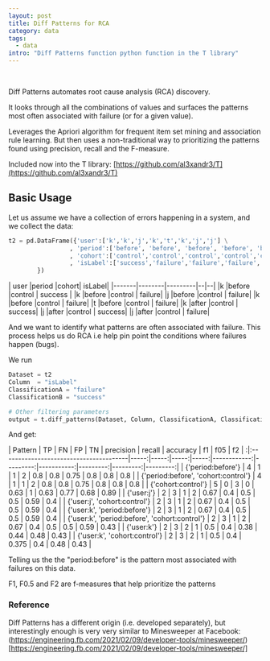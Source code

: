 ```yaml
---
layout: post
title: Diff Patterns for RCA
category: data
tags:
  - data
intro: "Diff Patterns function python function in the T library"
---
```


<br>

Diff Patterns automates root cause analysis (RCA) discovery.

It looks through all the combinations of values and surfaces the patterns most often associated with failure (or for a given value).

Leverages the Apriori algorithm for frequent item set mining and association rule learning. But then uses a non-traditional way to prioritizing the patterns found using precision, recall and the F-measure.

Included now into the T library: [https://github.com/al3xandr3/T](https://github.com/al3xandr3/T)


## Basic Usage

Let us assume we have a collection of errors happening in a system, and we collect the data: 

```python
t2 = pd.DataFrame({'user':['k','k','j','k','t','k','j','j'] \
                 , 'period':['before', 'before', 'before', 'before', 'before', 'after','after','after'] \
                 , 'cohort':['control','control','control','control','control','control','control','control'] \
                 , 'isLabel':['success','failure','failure','failure','failure','success','success','failure']         
        })
```

|	user	|period	|cohort|	isLabel|
|-------|--------|---------|--|--|
|k	|before	|control |	success |
|k	|before	|control |	failure|
|j	|before	|control |	failure|
|k	|before	|control	| failure|
|t	|before	|control	| failure|
|k	|after	|control	| success|
|j	|after	|control	| success|
|j	|after	|control	| failure|

And we want to identify what patterns are often associated with failure. This process helps us do RCA i.e help pin point the conditions where failures happen (bugs).

We run 

```python
Dataset = t2
Column  = "isLabel"
ClassificationA = "failure"
ClassificationB = "success"

# Other filtering parameters
output = t.diff_patterns(Dataset, Column, ClassificationA, ClassificationB)
```

And get: 


| Pattern                                              |   TP |   FN |   FP |   TN |   precision |   recall |   accuracy |       f1 |      f05 |       f2 |
:|:---------------------------------------|-----:|-----:|-----:|-----:|------------:|---------:|-----------:|---------:|---------:|---------:|
| {'period:before'}                             |    4 |    1 |    1 |    2 |    0.8      |      0.8 |      0.75  | 0.8      | 0.8      | 0.8      |
| {'period:before', 'cohort:control'}           |    4 |    1 |    1 |    2 |    0.8      |      0.8 |      0.75  | 0.8      | 0.8      | 0.8      |
| {'cohort:control'}                            |    5 |    0 |    3 |    0 |    0.63    |      1   |      0.63 | 0.77 | 0.68 | 0.89 |
| {'user:j'}                                    |    2 |    3 |    1 |    2 |    0.67 |      0.4 |      0.5   | 0.5      | 0.59 | 0.4 |
| {'user:j', 'cohort:control'}                  |    2 |    3 |    1 |    2 |    0.67 |      0.4 |      0.5   | 0.5      | 0.59 | 0.4 |
| {'user:k', 'period:before'}                   |    2 |    3 |    1 |    2 |    0.67 |      0.4 |      0.5   | 0.5      | 0.59 | 0.4 |
| {'user:k', 'period:before', 'cohort:control'} |    2 |    3 |    1 |    2 |    0.67 |      0.4 |      0.5   | 0.5      | 0.59 | 0.43 |
| {'user:k'}                                    |    2 |    3 |    2 |    1 |    0.5      |      0.4 |      0.38 | 0.44 | 0.48  | 0.43 |
| {'user:k', 'cohort:control'}                  |    2 |    3 |    2 |    1 |    0.5      |      0.4 |      0.375 | 0.4 | 0.48  | 0.43 |


Telling us the the "period:before" is the pattern most associated with failures on this data.

F1, F0.5 and F2 are f-measures that help prioritize the patterns

### Reference

Diff Patterns has a different origin (i.e. developed separately), but interestingly enough is very very similar to Minesweeper at Facebook: (https://engineering.fb.com/2021/02/09/developer-tools/minesweeper/)[https://engineering.fb.com/2021/02/09/developer-tools/minesweeper/]

<br>
<br>
